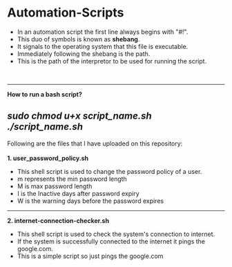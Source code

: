 # Automation-Scripts

 - In an automation script the first line always begins with "#!".
 - This duo of symbols is known as __shebang__.
 - It signals to the operating system that this file is executable.
 - Immediately following the shebang is the path.
 - This is the path of the interpretor to be used for running the script.
<br>

---

__How to run a bash script?__

  *sudo chmod u+x script_name.sh*<br>
  *./script_name.sh*
---
Following are the files that I have uploaded on this repository:
<br><br>
__1. user_password_policy.sh__

 - This shell script is used to change the password policy of a user.
 - m represents the min password length
 - M is max password length
 - I is the Inactive days after password expiry
 - W is the warning days before the password expires
---
__2. internet-connection-checker.sh__

 - This shell script is used to check the system's connection to internet.
 - If the system is successfully connected to the internet it pings the google.com.
 - This is a simple script so just pings the google.com
